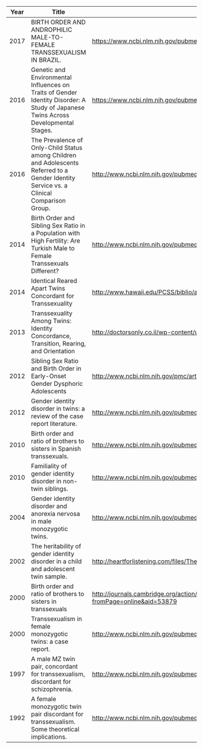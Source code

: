 | Year | Title                                                                                                                                     | Link                                                                                                                                |
|------|-------------------------------------------------------------------------------------------------------------------------------------------|-------------------------------------------------------------------------------------------------------------------------------------|
| 2017 | BIRTH ORDER AND ANDROPHILIC MALE-TO-FEMALE TRANSSEXUALISM IN BRAZIL.                                                                      | https://www.ncbi.nlm.nih.gov/pubmed/27817755                                                                                        |
| 2016 | Genetic and Environmental Influences on Traits of Gender Identity Disorder: A Study of Japanese Twins Across Developmental Stages.        | https://www.ncbi.nlm.nih.gov/pubmed/27507021                                                                                        |
| 2016 | The Prevalence of Only-Child Status among Children and Adolescents Referred to a Gender Identity Service vs. a Clinical Comparison Group. | http://www.ncbi.nlm.nih.gov/pubmed/27399602                                                                                         |
| 2014 | Birth Order and Sibling Sex Ratio in a Population with High Fertility: Are Turkish Male to Female Transsexuals Different?                 | http://www.ncbi.nlm.nih.gov/pubmed/25351529                                                                                         |
| 2014 | Identical Reared Apart Twins Concordant for Transsexuality                                                                                | http://www.hawaii.edu/PCSS/biblio/articles/2010to2014/2014-identical.html                                                           |
| 2013 | Transsexuality Among Twins: Identity Concordance, Transition, Rearing, and Orientation                                                    | http://doctorsonly.co.il/wp-content/uploads/2011/12/2010_2_7.pdf                                                                    |
| 2012 | Sibling Sex Ratio and Birth Order in Early-Onset Gender Dysphoric Adolescents                                                             | http://www.ncbi.nlm.nih.gov/pmc/articles/PMC3338001/                                                                                |
| 2012 | Gender identity disorder in twins: a review of the case report literature.                                                                | http://www.ncbi.nlm.nih.gov/pubmed/22146048                                                                                         |
| 2010 | Birth order and ratio of brothers to sisters in Spanish transsexuals.                                                                     | http://www.ncbi.nlm.nih.gov/pubmed/20232130                                                                                         |
| 2010 | Familiality of gender identity disorder in non-twin siblings.                                                                             | http://www.ncbi.nlm.nih.gov/pubmed/19639402                                                                                         |
| 2004 | Gender identity disorder and anorexia nervosa in male monozygotic twins.                                                                  | http://www.ncbi.nlm.nih.gov/pubmed/14994364                                                                                         |
| 2002 | The heritability of gender identity disorder in a child and adolescent twin sample.                                                       | http://heartforlistening.com/files/The_Heritability_of_Gender_Identity_Disorder_in_a_Child_and_Adolescent_Twin_Sample.pdf           |
| 2000 | Birth order and ratio of brothers to sisters in transsexuals                                                                              | http://journals.cambridge.org/action/displayAbstract;jsessionid=00C0EFF24E033B38C37531E5BEE7C304.journals?fromPage=online&aid=53879 |
| 2000 | Transsexualism in female monozygotic twins: a case report.                                                                                | http://www.ncbi.nlm.nih.gov/pubmed/11037375                                                                                         |
| 1997 | A male MZ twin pair, concordant for transsexualism, discordant for schizophrenia.                                                         | http://www.ncbi.nlm.nih.gov/pubmed/562589                                                                                           |
| 1992 | A female monozygotic twin pair discordant for transsexualism. Some theoretical implications.                                              | http://www.ncbi.nlm.nih.gov/pubmed/1483176                                                                                          |
